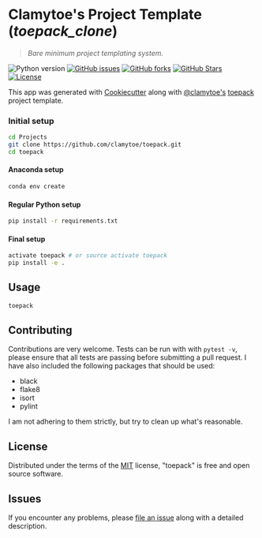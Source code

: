 # Clamytoe's Project Template (*toepack_clone*)
> *Bare minimum project templating system.*

![Python version][python-version]
[![GitHub issues][issues-image]][issues-url]
[![GitHub forks][fork-image]][fork-url]
[![GitHub Stars][stars-image]][stars-url]
[![License][license-image]][license-url]

This app was generated with [Cookiecutter](https://github.com/audreyr/cookiecutter) along with [@clamytoe's](https://github.com/clamytoe) [toepack](https://github.com/clamytoe/toepack) project template.

### Initial setup
```bash
cd Projects
git clone https://github.com/clamytoe/toepack.git
cd toepack
```

#### Anaconda setup
```bash
conda env create
```

#### Regular Python setup
```bash
pip install -r requirements.txt
```

#### Final setup
```bash
activate toepack # or source activate toepack
pip install -e .
```

## Usage
```bash
toepack
```

## Contributing
Contributions are very welcome. Tests can be run with with `pytest -v`, please ensure that all tests are passing before submitting a pull request. I have also included the following packages that should be used:
* black
* flake8
* isort
* pylint

I am not adhering to them strictly, but try to clean up what's reasonable.

## License
Distributed under the terms of the [MIT](https://opensource.org/licenses/MIT) license, "toepack" is free and open source software.

## Issues
If you encounter any problems, please [file an issue](https://github.com/clamytoe/toepack/issues) along with a detailed description.


[python-version]:https://img.shields.io/badge/python-3.6.6-brightgreen.svg
[issues-image]:https://img.shields.io/github/issues/clamytoe/toepack.svg
[issues-url]:https://github.com/clamytoe/toepack/issues
[fork-image]:https://img.shields.io/github/forks/clamytoe/toepack.svg
[fork-url]:https://github.com/clamytoe/toepack/network
[stars-image]:https://img.shields.io/github/stars/clamytoe/toepack.svg
[stars-url]:https://github.com/clamytoe/toepack/stargazers
[license-image]:https://img.shields.io/github/license/clamytoe/toepack.svg
[license-url]:https://github.com/clamytoe/toepack/blob/master/LICENSE
